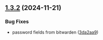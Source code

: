 ## [1.3.2](https://github.com/arpanrec/home-lab/compare/1.3.1...1.3.2) (2024-11-21)


### Bug Fixes

* password fields from bitwarden ([3da2aa9](https://github.com/arpanrec/home-lab/commit/3da2aa999253f56fb3425d2a9e98040df38b6cb8))

